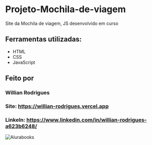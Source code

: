 # Projeto-Mochila-de-viagem

Site da Mochila de viagem, JS desenvolvido em curso

## Ferramentas utilizadas:
* HTML
* CSS
* JavaScript

## Feito por
### Willian Rodrigues
### Site: https://willian-rodrigues.vercel.app
### LinkeIn: https://www.linkedin.com/in/willian-rodrigues-a623b6248/

![Alurabooks](https://github.com/WilRocha97/Meu-site/blob/b407af7c14f23a0e24cb11db94b6c0b93e79911b/Portfolio/assets/AluraBooks.png)
